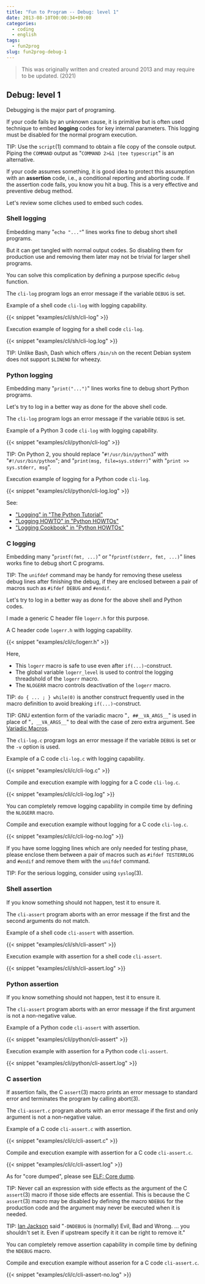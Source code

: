 ```yaml
---
title: "Fun to Program -- Debug: level 1"
date: 2013-08-10T00:00:34+09:00
categories:
  - coding
  - english
tags:
  - fun2prog
slug: fun2prog-debug-1
---
```


> This was originally written and created around 2013 and may require to be
> updated. (2021)

## Debug: level 1

Debugging is the major part of programing.

If your code fails by an unknown cause, it is primitive but is often used
technique to embed **logging** codes for key internal parameters.  This logging
must be disabled for the normal program execution.

TIP: Use the `script`(1) command to obtain a file copy of the console output.
Piping the `COMMAND` output as "`COMMAND 2>&1 |tee typescript`" is an
alternative.

If your code assumes something, it is good idea to protect this assumption with
an **assertion** code, i.e., a conditional reporting and aborting code.  If the
assertion code fails, you know you hit a bug.  This is a very effective and
preventive debug method.

Let's review some cliches used to embed such codes.

### Shell logging

Embedding many "`echo "..."`" lines works fine to debug short shell programs.

But it can get tangled with normal output codes.  So disabling them for
production use and removing them later may not be trivial for larger shell
programs.

You can solve this complication by defining a purpose specific `debug`
function.

The `cli-log` program logs an error message if the variable `DEBUG` is set.

Example of a shell code `cli-log` with logging capability.


{{< snippet "examples/cli/sh/cli-log" >}}


Execution example of logging for a shell code `cli-log`.

{{< snippet "examples/cli/sh/cli-log.log" >}}


TIP: Unlike Bash, Dash which offers `/bin/sh` on the recent Debian system does
     not support `$LINENO` for wheezy.

### Python logging

Embedding many "`print("...")`" lines works fine to debug short Python programs.

Let's try to log in a better way as done for the above shell code.

The `cli-log` program logs an error message if the variable `DEBUG` is set.

Example of a Python 3 code `cli-log` with logging capability.


{{< snippet "examples/cli/python/cli-log" >}}


TIP: On Python 2, you should replace "`#!/usr/bin/python3`" with
"`#!/usr/bin/python`"; and "`print(msg, file=sys.stderr)`" with
"`print >> sys.stderr, msg`".

Execution example of logging for a Python code `cli-log`.

{{< snippet "examples/cli/python/cli-log.log" >}}


See:

* ["Logging" in "The Python Tutorial"](http://docs.python.org/3/tutorial/stdlib2.html#logging)
* ["Logging HOWTO" in "Python HOWTOs"](http://docs.python.org/3/howto/logging.html)
* ["Logging Cookbook" in "Python HOWTOs"](http://docs.python.org/3/howto/logging-cookbook.html)

### C logging

Embedding many "`printf(fmt, ...)`" or "`fprintf(stderr, fmt, ...)`" lines
works fine to debug short C programs.

TIP: The `unifdef` command may be handy for removing these useless debug lines
after finishing the debug, if they are enclosed between a pair of macros such
as `#ifdef DEBUG` and `#endif`.

Let's try to log in a better way as done for the above shell and Python codes.

I made a generic C header file `logerr.h` for this purpose.

A C header code `logerr.h` with logging capability.


{{< snippet "examples/cli/c/logerr.h" >}}


Here,

* This `logerr` macro is safe to use even after `if(...)`-construct.
* The global variable `logerr_level` is used to control the logging threadshold of the `logerr` macro.
* The `NLOGERR` macro controls deactivation of the `logerr` macro.

TIP: `do { ... ; } while(0)` is another construct frequently used in the macro definition to avoid breaking `if(...)`-construct.

TIP: GNU extention form of the variadic macro "`, ##__VA_ARGS__`" is used in place of "`, __VA_ARGS__`" to deal with the case of zero extra argument.  See [Variadic Macros](http://gcc.gnu.org/onlinedocs/cpp/Variadic-Macros.html).

The `cli-log.c` program logs an error message if the variable `DEBUG` is set or the `-v` option is used.

Example of a C code `cli-log.c` with logging capability.


{{< snippet "examples/cli/c/cli-log.c" >}}


Compile and execution example with logging for a C code `cli-log.c`.

{{< snippet "examples/cli/c/cli-log.log" >}}


You can completely remove logging capability in compile time by defining the `NLOGERR` macro.

Compile and execution example without logging for a C code `cli-log.c`.

{{< snippet "examples/cli/c/cli-log-no.log" >}}


If you have some logging lines which are only needed for testing phase, please
enclose them between a pair of macros such as `#ifdef TESTERRLOG` and `#endif`
and remove them with the `unifdef` command.

TIP: For the serious logging, consider using `syslog`(3).

<!-- syslog
 http://www.gnu.org/software/libc/manual/html_node/openlog.html#openlog
 http://stackoverflow.com/questions/8485333/syslog-command-in-c-code
 http://www.linuxquestions.org/questions/programming-9/logging-in-c-on-linux-760009/
-->

### Shell assertion

If you know something should not happen, test it to ensure it.

The `cli-assert` program aborts with an error message if the first and the
second arguments do not match.

Example of a shell code `cli-assert` with assertion.


{{< snippet "examples/cli/sh/cli-assert" >}}


Execution example with assertion for a shell code `cli-assert`.

{{< snippet "examples/cli/sh/cli-assert.log" >}}


### Python assertion

If you know something should not happen, test it to ensure it.

The `cli-assert` program aborts with an error message if the first argument is
not a non-negative value.

Example of a Python code `cli-assert` with assertion.


{{< snippet "examples/cli/python/cli-assert" >}}


Execution example with assertion for a Python code `cli-assert`.

{{< snippet "examples/cli/python/cli-assert.log" >}}


### C assertion

If assertion fails, the C `assert`(3) macro prints an error message to standard
error and terminates the program by calling abort(3).

The `cli-assert.c` program aborts with an error message if the first and only argument is
not a non-negative value.

Example of a C code `cli-assert.c` with assertion.


{{< snippet "examples/cli/c/cli-assert.c" >}}


Compile and execution example with assertion for a C code `cli-assert.c`.

{{< snippet "examples/cli/c/cli-assert.log" >}}


As for "core dumped", please see [ELF: Core dump](/en/2013/08/09/fun2prog-elf/#core-dump).

TIP: Never call an expression with side effects as the argument of the C
`assert`(3) macro if those side effects are essential.  This is because the C
`assert`(3) macro may be disabled by defining the macro `NDEBUG` for the
production code and the argument may never be executed when it is needed.

TIP: [Ian Jackson](http://lists.debian.org/20771.43161.813488.58458@chiark.greenend.org.uk)
said "`-DNDEBUG` is (normally) Evil, Bad and Wrong. ... you shouldn't set it.
Even if upstream specify it it can be right to remove it."

You can completely remove assertion capability in compile time by defining the `NDEBUG` macro.

Compile and execution example without asserion for a C code `cli-assert.c`.

{{< snippet "examples/cli/c/cli-assert-no.log" >}}


<!-- vim: set sw=2 sts=2 ai si et tw=79 ft=markdown: -->
